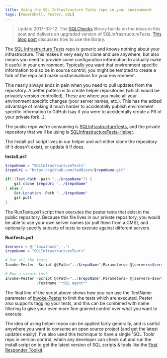 ```yaml
---
title: Using the SQL Infrastructure Tests repo in your environment
tags: [PowerShell, Pester, SQL]
---
```


> Update 2017-03-12: The [SQLChecks](https://github.com/taddison/SQLChecks) library builds on the ideas in this post and delivers an upgraded version of SQLInfrastructureTests. [This blog post](/2017/12/03/Using-the-SQLChecks-library-for-SQL-Server-configuration-management) discusses how to use the library.

The [SQL Infrastructure Tests](https://github.com/taddison/SQLInfrastructureTests) repo is generic and knows nothing about your infrastructure. This makes it very easy to clone and use anywhere, but also means you need to provide some configuration information to actually make it useful in your environment. Typically you want that environment specific information to also be in source control, you might be tempted to create a fork of the repo and make customisations for your environment.

This nearly always ends in pain when you need to pull updates from the repository. A better pattern is to create helper repositories (which would be privately version controlled). These are where you make all your environment specific changes (your server names, etc.). This has the added advantage of making it much harder to accidentally publish environment specific information to GitHub (say if you were to accidentally create a PR of your private fork…).

The public repo we're consuming is [SQLInfrastructureTests](https://github.com/taddison/SQLInfrastructureTests), and the private repository that we'll be using is [SQLInfrastructureTests-Helper](https://github.com/taddison/SQLInfrastructureTests-Helper).

<!--more-->

The Install.ps1 script lives in our helper and will either clone the repository (if it doesn't exist), or update it if does.

**Install.ps1**

```powershell
$repoName = "SQLInfrastructureTests"
$repoUri = "https://github.com/taddison/$repoName.git"

if(!(Test-Path -path "../$repoName")) {
    git clone $repoUri "../$repoName"
} else {
    Set-Location -Path "../$repoName"
    git pull
}
```

The RunTests.ps1 script then executes the pester tests that exist in the public repository. Because this file lives in our private repository, you would be able to use your own server names (or pull them from a CMS), and optionally specify subsets of tests to execute against different servers.

**RunTests.ps1**

```powershell
$servers = @('localhost','.')
$repoName = "SQLInfrastructureTests"

# Run all the tests
Invoke-Pester -Script @{Path="../$repoName";Parameters= @{servers=$servers}}

# Run a single test
Invoke-Pester -Script @{Path="../$repoName";Parameters= @{servers=$servers}} `
              -TestName "*SQL Agent*"
```

The final line of the script above shows how you can use the TestName parameter of [Invoke-Pester](https://github.com/pester/Pester/wiki/Invoke-Pester) to limit the tests which are executed. Pester also supports tagging your tests, and this can be combined with name filtering to give your even more fine grained control over what you want to execute.

The idea of using helper repos can be applied fairly generally, and is useful anywhere you want to consume an open source project (and get the latest updates easily). I've also used this technique to have a single 'SQL Tools' repo in version control, which any developer can check out and run the install script on to get the latest version of SQL scripts & tools like the [First Responder Toolkit](https://github.com/BrentOzarULTD/SQL-Server-First-Responder-Kit).

